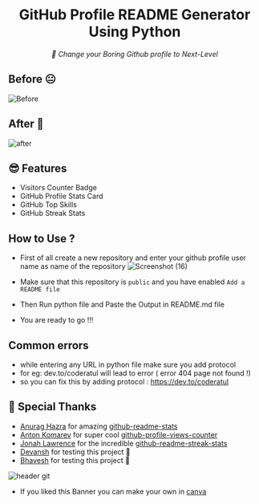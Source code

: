 <h1 align="center">
  GitHub Profile README Generator Using Python 
</h1>
<p align="center">
<i> 🌼 Change your Boring Github profile to Next-Level </i>
</p>

## Before 😐

![Before](https://user-images.githubusercontent.com/72141859/120153585-e67e9580-c1bc-11eb-83ee-7c773084c2ee.png "Beforehand")

## After 🥳

![after](https://user-images.githubusercontent.com/72141859/120153979-5bea6600-c1bd-11eb-9190-ace453951de3.gif)


## 😎 Features
- Visitors Counter Badge
- GitHub Profile Stats Card
- GitHub Top Skills
- GitHub Streak Stats

## How to Use ? 
- First of all create a new repository and enter your github profile user name as name of the repository 
![Screenshot (16)](https://user-images.githubusercontent.com/72141859/120154803-3873eb00-c1be-11eb-96a3-cc07b0c03b3b.png)
- Make sure that this repository is ```public``` and you have enabled ```Add a README file```

- Then Run python file and Paste the Output in README.md file 
- You are ready to go !!!

## Common errors 
- while entering any URL in python file make sure you add protocol 
- for eg: dev.to/coderatul will lead to error ( error 404 page not found !)
- so you can fix this by adding protocol : https://dev.to/coderatul 

## 🙇 Special Thanks
- [Anurag Hazra](https://github.com/anuraghazra) for amazing [github-readme-stats](https://github.com/anuraghazra/github-readme-stats)
- [Anton Komarev](https://github.com/antonkomarev) for super cool [github-profile-views-counter](https://github.com/antonkomarev/github-profile-views-counter)
- [Jonah Lawrence](https://github.com/DenverCoder1) for the incredible [github-readme-streak-stats](https://github.com/DenverCoder1/github-readme-streak-stats)
- [Devansh](https://github.com/devansh-dek) for testing this project 💖
- [Bhavesh](https://github.com/Bhavesh71) for testing this project 💖

![header git](https://user-images.githubusercontent.com/72141859/120173177-c907f680-c1d1-11eb-9d7a-e3cc54670d1a.png)
- If you liked this Banner you can make your own in [canva](https://www.canva.com/design/DAEdelIC5PQ/2oWD_3i9aUepagywUdEqeQ/view?utm_content=DAEdelIC5PQ&utm_campaign=designshare&utm_medium=link&utm_source=sharebutton&mode=preview)
